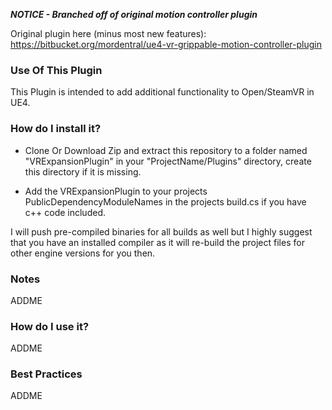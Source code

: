 ***NOTICE - Branched off of original motion controller plugin***

Original plugin here (minus most new features):
https://bitbucket.org/mordentral/ue4-vr-grippable-motion-controller-plugin


### Use Of This Plugin ###

This Plugin is intended to add additional functionality to Open/SteamVR in UE4. 

### How do I install it? ###

* Clone Or Download Zip and extract this repository to a folder named "VRExpansionPlugin" in your "ProjectName/Plugins" directory, create this directory if it is missing.

* Add the VRExpansionPlugin to your projects PublicDependencyModuleNames in the projects build.cs if you have c++ code included.

I will push pre-compiled binaries for all builds as well but I highly suggest that you have an installed compiler as it will re-build the project files for other engine versions for you then.

### Notes ###

ADDME

### How do I use it? ###

ADDME

### Best Practices ###

ADDME